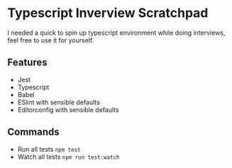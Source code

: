 # Typescript Inverview Scratchpad

I needed a quick to spin up typescript environment while doing interviews, feel free to use it for yourself.

## Features

- Jest
- Typescript
- Babel
- ESlint with sensible defaults
- Editorconfig with sensible defaults

## Commands

- Run all tests `npm test`
- Watch all tests `npm run test:watch`
